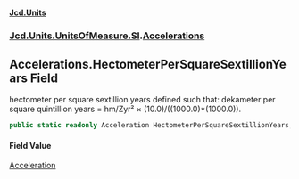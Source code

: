 #### [Jcd.Units](index.md 'index')
### [Jcd.Units.UnitsOfMeasure.SI](Jcd.Units.UnitsOfMeasure.SI.md 'Jcd.Units.UnitsOfMeasure.SI').[Accelerations](Accelerations.md 'Jcd.Units.UnitsOfMeasure.SI.Accelerations')

## Accelerations.HectometerPerSquareSextillionYears Field

hectometer per square sextillion years defined such that: dekameter per square quintillion years = hm/Zyr² × (10.0)/((1000.0)*(1000.0)).

```csharp
public static readonly Acceleration HectometerPerSquareSextillionYears;
```

#### Field Value
[Acceleration](Acceleration.md 'Jcd.Units.UnitTypes.Acceleration')